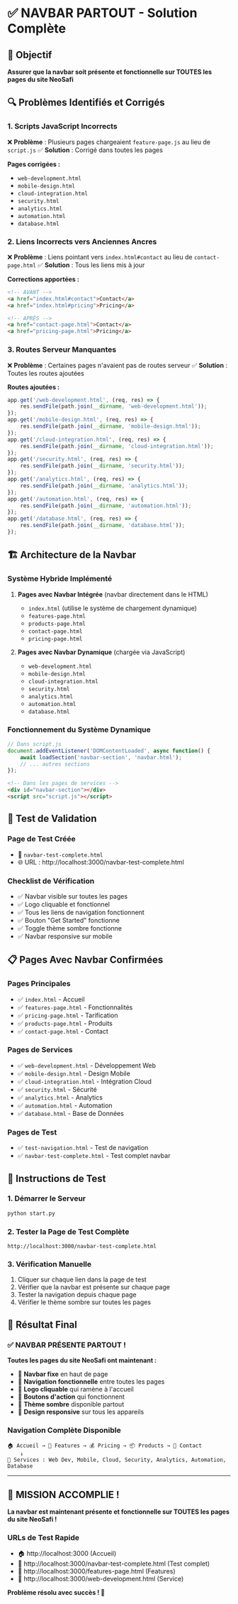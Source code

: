 # ✅ NAVBAR PARTOUT - Solution Complète

## 🎯 Objectif
**Assurer que la navbar soit présente et fonctionnelle sur TOUTES les pages du site NeoSafi**

## 🔍 Problèmes Identifiés et Corrigés

### 1. **Scripts JavaScript Incorrects**
❌ **Problème** : Plusieurs pages chargeaient `feature-page.js` au lieu de `script.js`
✅ **Solution** : Corrigé dans toutes les pages

**Pages corrigées :**
- `web-development.html`
- `mobile-design.html` 
- `cloud-integration.html`
- `security.html`
- `analytics.html`
- `automation.html`
- `database.html`

### 2. **Liens Incorrects vers Anciennes Ancres**
❌ **Problème** : Liens pointant vers `index.html#contact` au lieu de `contact-page.html`
✅ **Solution** : Tous les liens mis à jour

**Corrections apportées :**
```html
<!-- AVANT -->
<a href="index.html#contact">Contact</a>
<a href="index.html#pricing">Pricing</a>

<!-- APRÈS -->
<a href="contact-page.html">Contact</a>
<a href="pricing-page.html">Pricing</a>
```

### 3. **Routes Serveur Manquantes**
❌ **Problème** : Certaines pages n'avaient pas de routes serveur
✅ **Solution** : Toutes les routes ajoutées

**Routes ajoutées :**
```javascript
app.get('/web-development.html', (req, res) => {
    res.sendFile(path.join(__dirname, 'web-development.html'));
});
app.get('/mobile-design.html', (req, res) => {
    res.sendFile(path.join(__dirname, 'mobile-design.html'));
});
app.get('/cloud-integration.html', (req, res) => {
    res.sendFile(path.join(__dirname, 'cloud-integration.html'));
});
app.get('/security.html', (req, res) => {
    res.sendFile(path.join(__dirname, 'security.html'));
});
app.get('/analytics.html', (req, res) => {
    res.sendFile(path.join(__dirname, 'analytics.html'));
});
app.get('/automation.html', (req, res) => {
    res.sendFile(path.join(__dirname, 'automation.html'));
});
app.get('/database.html', (req, res) => {
    res.sendFile(path.join(__dirname, 'database.html'));
});
```

## 🏗️ Architecture de la Navbar

### **Système Hybride Implémenté**

1. **Pages avec Navbar Intégrée** (navbar directement dans le HTML)
   - `index.html` (utilise le système de chargement dynamique)
   - `features-page.html`
   - `products-page.html`
   - `contact-page.html`
   - `pricing-page.html`

2. **Pages avec Navbar Dynamique** (chargée via JavaScript)
   - `web-development.html`
   - `mobile-design.html`
   - `cloud-integration.html`
   - `security.html`
   - `analytics.html`
   - `automation.html`
   - `database.html`

### **Fonctionnement du Système Dynamique**
```javascript
// Dans script.js
document.addEventListener('DOMContentLoaded', async function() {
    await loadSection('navbar-section', 'navbar.html');
    // ... autres sections
});
```

```html
<!-- Dans les pages de services -->
<div id="navbar-section"></div>
<script src="script.js"></script>
```

## 🧪 Test de Validation

### **Page de Test Créée**
- 📄 `navbar-test-complete.html`
- 🌐 URL : http://localhost:3000/navbar-test-complete.html

### **Checklist de Vérification**
- ✅ Navbar visible sur toutes les pages
- ✅ Logo cliquable et fonctionnel
- ✅ Tous les liens de navigation fonctionnent
- ✅ Bouton "Get Started" fonctionne
- ✅ Toggle thème sombre fonctionne
- ✅ Navbar responsive sur mobile

## 📋 Pages Avec Navbar Confirmées

### **Pages Principales**
- ✅ `index.html` - Accueil
- ✅ `features-page.html` - Fonctionnalités
- ✅ `pricing-page.html` - Tarification
- ✅ `products-page.html` - Produits
- ✅ `contact-page.html` - Contact

### **Pages de Services**
- ✅ `web-development.html` - Développement Web
- ✅ `mobile-design.html` - Design Mobile
- ✅ `cloud-integration.html` - Intégration Cloud
- ✅ `security.html` - Sécurité
- ✅ `analytics.html` - Analytics
- ✅ `automation.html` - Automation
- ✅ `database.html` - Base de Données

### **Pages de Test**
- ✅ `test-navigation.html` - Test de navigation
- ✅ `navbar-test-complete.html` - Test complet navbar

## 🚀 Instructions de Test

### **1. Démarrer le Serveur**
```bash
python start.py
```

### **2. Tester la Page de Test Complète**
```
http://localhost:3000/navbar-test-complete.html
```

### **3. Vérification Manuelle**
1. Cliquer sur chaque lien dans la page de test
2. Vérifier que la navbar est présente sur chaque page
3. Tester la navigation depuis chaque page
4. Vérifier le thème sombre sur toutes les pages

## 🎯 Résultat Final

### **✅ NAVBAR PRÉSENTE PARTOUT !**

**Toutes les pages du site NeoSafi ont maintenant :**
- 🔹 **Navbar fixe** en haut de page
- 🔹 **Navigation fonctionnelle** entre toutes les pages
- 🔹 **Logo cliquable** qui ramène à l'accueil
- 🔹 **Boutons d'action** qui fonctionnent
- 🔹 **Thème sombre** disponible partout
- 🔹 **Design responsive** sur tous les appareils

### **Navigation Complète Disponible**
```
🏠 Accueil → 🌟 Features → 💰 Pricing → 📦 Products → 📧 Contact
    ↓
🔧 Services : Web Dev, Mobile, Cloud, Security, Analytics, Automation, Database
```

---

## 🎉 **MISSION ACCOMPLIE !**

**La navbar est maintenant présente et fonctionnelle sur TOUTES les pages du site NeoSafi !** 

### **URLs de Test Rapide**
- 🏠 http://localhost:3000 (Accueil)
- 🧪 http://localhost:3000/navbar-test-complete.html (Test complet)
- 🌟 http://localhost:3000/features-page.html (Features)
- 🔧 http://localhost:3000/web-development.html (Service)

**Problème résolu avec succès ! 🚀**
